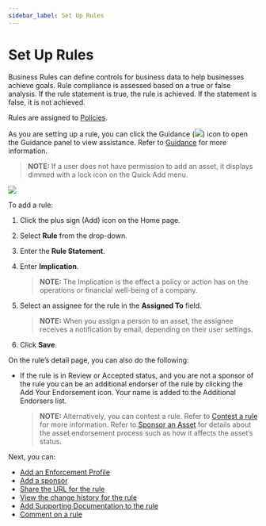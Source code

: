 ```yaml
---
sidebar_label: Set Up Rules
---
```


# Set Up Rules

Business Rules can define controls for business data to help businesses
achieve goals. Rule compliance is assessed based on a true or false
analysis. If the rule statement is true, the rule is achieved. If the
statement is false, it is not achieved.

Rules are assigned to [Policies](Set_Up_Policies.md).

As you are setting up a rule, you can click the Guidance
(![](Resources/Images/Guidance_Icon.png)) icon to open the Guidance
panel to view assistance. Refer to [Guidance](Guidance.md) for more
information.

>**NOTE:** If a user does not have permission to add an asset, it
displays dimmed with a lock icon on the Quick Add menu.

![](Resources/Images/DitheredPermissionsIcons.PNG)

To add a rule:

1.  Click the plus sign (Add) icon on the Home page.

2.  Select **Rule** from the drop-down.

3.  Enter the **Rule Statement**.

4.  Enter **Implication**.
    
    >**NOTE:** The Implication is the effect a policy or action has on
    the operations or financial well-being of a company.

5.  Select an assignee for the rule in the **Assigned To** field.
    
    >**NOTE:** When you assign a person to an asset, the assignee
    receives a notification by email, depending on their user settings.

6.  Click **Save**.

On the rule’s detail page, you can also do the following:

  - If the rule is in Review or Accepted status, and you are not a
    sponsor of the rule you can be an additional endorser of the rule by
    clicking the Add Your Endorsement icon. Your name is added to the
    Additional Endorsers list.
    
    >**NOTE:** Alternatively, you can contest a rule. Refer to [Contest a
    rule](Contest_an_Asset_Non-sponsors.md) for more information.
    Refer to [Sponsor an Asset](Sponsor_an_Asset.md) for details
    about the asset endorsement process such as how it affects the
    asset’s status.

Next, you can:

  - [Add an Enforcement Profile](enforcementProfiles.md)
  - [Add a sponsor](Add_a_Sponsor_to_an_Asset.md)
  - [Share the URL for the rule](Share_URLs_for_Assets.md)
  - [View the change history for the
    rule](View_Change_History_for_Assets.md)
  - [Add Supporting Documentation to the
    rule](Add_Supporting_Doc.md)
  - [Comment on a rule](Comment_on_an_Asset.md)
